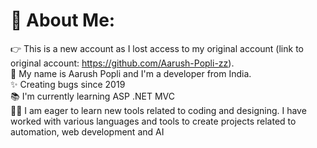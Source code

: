 # 💫 About Me:
👉 This is a new account as I lost access to my original account (link to original account: https://github.com/Aarush-Popli-zz).<br>👋 My name is Aarush Popli and I'm a developer from India.<br>✨ Creating bugs since 2019<br>📚 I'm currently learning ASP .NET MVC<br>👨‍💻 I am eager to learn new tools related to coding and designing. I have worked with various languages and tools to create projects related to automation, web development and AI

